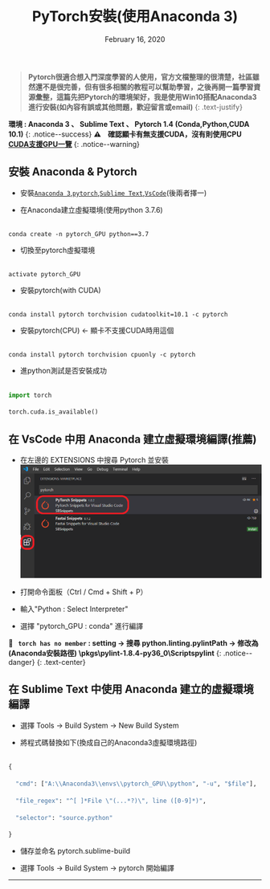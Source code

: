 ﻿---
title: PyTorch安裝(使用Anaconda 3)
layout: single
excerpt: "在Windows10上安裝PyTorch"
toc: true
toc_label: "目錄"
toc_icon: "th-list"
header:
  teaser: "/assets/images/PytorchInstall/pytorch.png"
categories: Tools
tags: 
  - Pytorch
  - Anaconda
  - Sublime Text
  - VsCode
date: February 16, 2020
---
>**Pytorch很適合想入門深度學習的人使用，官方文檔整理的很清楚，社區雖然還不是很完善，但有很多相關的教程可以幫助學習，之後再開一篇學習資源彙整，這篇先把Pytorch的環境架好，我是使用Win10搭配Anaconda3進行安裝(如內容有誤或其他問題，歡迎留言或email)**
{: .text-justify}



**環境 : Anaconda 3 、 Sublime Text 、 Pytorch 1.4 (Conda,Python,CUDA 10.1)**
{: .notice--success}
**⚠ &ensp; 確認顯卡有無支援CUDA，沒有則使用CPU [CUDA支援GPU一覽](https://developer.nvidia.com/cuda-gpus)**
{: .notice--warning}

## **安裝 Anaconda & Pytorch**

- 安裝[`Anaconda 3`](https://www.anaconda.com/),[`pytorch`](https://pytorch.org/get-started/locally/),[`Sublime Text`](https://www.sublimetext.com/),[`VsCode`](https://code.visualstudio.com/)(後兩者擇一)

- 在Anaconda建立虛擬環境(使用python 3.7.6)

```

conda create -n pytorch_GPU python==3.7

```

- 切換至pytorch虛擬環境

```

activate pytorch_GPU

```

- 安裝pytorch(with CUDA)

```

conda install pytorch torchvision cudatoolkit=10.1 -c pytorch

```

- 安裝pytorch(CPU) <- 顯卡不支援CUDA時用這個

```

conda install pytorch torchvision cpuonly -c pytorch

```

- 進python測試是否安裝成功

```python

import torch

torch.cuda.is_available()

```

## **在 VsCode 中用 Anaconda 建立虛擬環境編譯(推薦)**

- 在左邊的 EXTENSIONS 中搜尋 Pytorch 並安裝
![](/assets/images/PytorchInstall/1.png)
- 打開命令面板（Ctrl / Cmd + Shift + P）

- 輸入"Python : Select Interpreter"

- 選擇 "pytorch_GPU : conda" 進行編譯



**🚨&ensp; `torch has no member` : setting -> 搜尋 python.linting.pylintPath -> 修改為 (Anaconda安裝路徑) \pkgs\pylint-1.8.4-py36_0\Scriptspylint**
{: .notice--danger}
{: .text-center}


## **在 Sublime Text 中使用 Anaconda 建立的虛擬環境編譯**

- 選擇 Tools -> Build System -> New Build System

- 將程式碼替換如下(換成自己的Anaconda3虛擬環境路徑)

```python

{

  "cmd": ["A:\\Anaconda3\\envs\\pytorch_GPU\\python", "-u", "$file"],

  "file_regex": "^[ ]*File \"(...*?)\", line ([0-9]*)",

  "selector": "source.python"

}

```

- 儲存並命名 pytorch.sublime-build

- 選擇 Tools -> Build System -> pytorch 開始編譯

---

